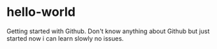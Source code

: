 # hello-world
Getting started with Github.
Don't know anything about Github but just started now i can learn slowly no issues.

